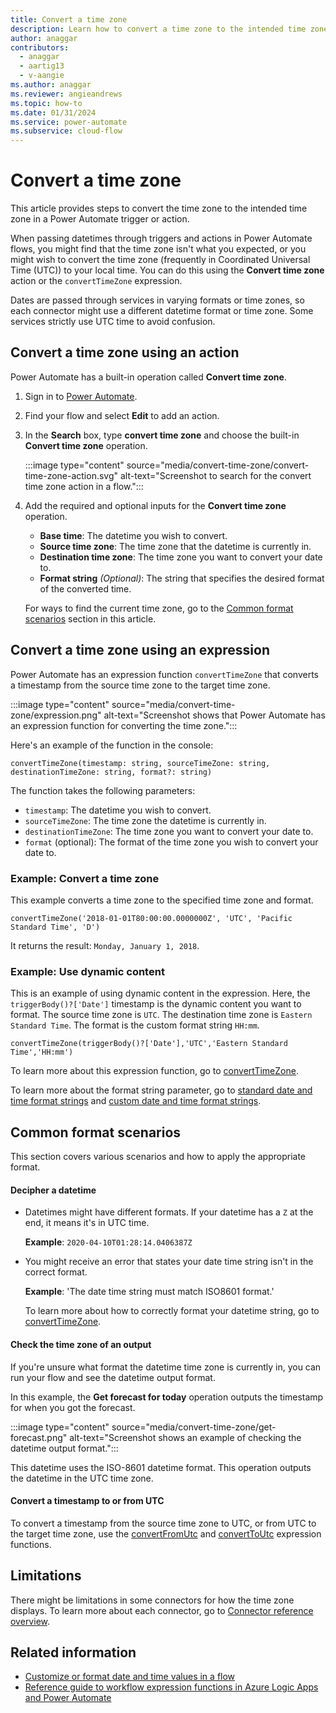 ```yaml
---
title: Convert a time zone
description: Learn how to convert a time zone to the intended time zone in a Power Automate trigger or action.
author: anaggar
contributors:
  - anaggar
  - aartig13
  - v-aangie
ms.author: anaggar
ms.reviewer: angieandrews
ms.topic: how-to
ms.date: 01/31/2024
ms.service: power-automate
ms.subservice: cloud-flow
---
```


# Convert a time zone

This article provides steps to convert the time zone to the intended time zone in a Power Automate trigger or action.

When passing datetimes through triggers and actions in Power Automate flows, you might find that the time zone isn't what you expected, or you might wish to convert the time zone (frequently in Coordinated Universal Time (UTC)) to your local time. You can do this using the **Convert time zone** action or the `convertTimeZone` expression.

Dates are passed through services in varying formats or time zones, so each connector might use a different datetime format or time zone. Some services strictly use UTC time to avoid confusion.

## Convert a time zone using an action

Power Automate has a built-in operation called **Convert time zone**.

1. Sign in to [Power Automate](https://make.powerautomate.com).
1. Find your flow and select **Edit** to add an action.
1. In the **Search** box, type **convert time zone** and choose the built-in **Convert time zone** operation.

   :::image type="content" source="media/convert-time-zone/convert-time-zone-action.svg" alt-text="Screenshot to search for the convert time zone action in a flow.":::

1. Add the required and optional inputs for the **Convert time zone** operation.

   - **Base time**: The datetime you wish to convert.
   - **Source time zone**: The time zone that the datetime is currently in.
   - **Destination time zone**: The time zone you want to convert your date to.
   - **Format string** *(Optional)*: The string that specifies the desired format of the converted time.

   For ways to find the current time zone, go to the [Common format scenarios](#common-format-scenarios) section in this article.

## Convert a time zone using an expression

Power Automate has an expression function `convertTimeZone` that converts a timestamp from the source time zone to the target time zone.



:::image type="content" source="media/convert-time-zone/expression.png" alt-text="Screenshot shows that Power Automate has an expression function for converting the time zone.":::

Here's an example of the function in the console:

```console
convertTimeZone(timestamp: string, sourceTimeZone: string, destinationTimeZone: string, format?: string)
```

The function takes the following parameters:

- `timestamp`: The datetime you wish to convert.
- `sourceTimeZone`: The time zone the datetime is currently in.
- `destinationTimeZone`: The time zone you want to convert your date to.
- `format` (optional): The format of the time zone you wish to convert your date to.

### Example: Convert a time zone

This example converts a time zone to the specified time zone and format.

```console
convertTimeZone('2018-01-01T80:00:00.0000000Z', 'UTC', 'Pacific Standard Time', 'D')
```

It returns the result: `Monday, January 1, 2018`.

### Example: Use dynamic content

 This is an example of using dynamic content in the expression. Here, the `triggerBody()?['Date']` timestamp is the dynamic content you want to format. The source time zone is `UTC`. The destination time zone is `Eastern Standard Time`. The format is the custom format string `HH:mm`.

```console
convertTimeZone(triggerBody()?['Date'],'UTC','Eastern Standard Time','HH:mm')
```

To learn more about this expression function, go to [convertTimeZone](/azure/logic-apps/workflow-definition-language-functions-reference#convertTimeZone).

To learn more about the format string parameter, go to [standard date and time format strings](/dotnet/standard/base-types/standard-date-and-time-format-strings) and [custom date and time format strings](/dotnet/standard/base-types/custom-date-and-time-format-strings).

## Common format scenarios

This section covers various scenarios and how to apply the appropriate format.

#### Decipher a datetime

- Datetimes might have different formats. If your datetime has a `Z` at the end, it means it's in UTC time.

  **Example**: `2020-04-10T01:28:14.0406387Z`

- You might receive an error that states your date time string isn't in the correct format.

    **Example**: 'The date time string must match ISO8601 format.'

    To learn more about how to correctly format your datetime string, go to [convertTimeZone](/azure/logic-apps/workflow-definition-language-functions-reference).

#### Check the time zone of an output

If you're unsure what format the datetime time zone is currently in, you can run your flow and see the datetime output format.

In this example, the **Get forecast for today** operation outputs the timestamp for when you got the forecast.

:::image type="content" source="media/convert-time-zone/get-forecast.png" alt-text="Screenshot shows an example of checking the datetime output format.":::

This datetime uses the ISO-8601 datetime format. This operation outputs the datetime in the UTC time zone.

#### Convert a timestamp to or from UTC

To convert a timestamp from the source time zone to UTC, or from UTC to the target time zone, use the [convertFromUtc](/azure/logic-apps/workflow-definition-language-functions-reference#convertfromutc) and [convertToUtc](/azure/logic-apps/workflow-definition-language-functions-reference#converttoutc) expression functions.

## Limitations

There might be limitations in some connectors for how the time zone displays. To learn more about each connector, go to [Connector reference overview](/connectors/connector-reference/).

## Related information

- [Customize or format date and time values in a flow](date-time-values.md)
- [Reference guide to workflow expression functions in Azure Logic Apps and Power Automate](/azure/logic-apps/workflow-definition-language-functions-reference)

